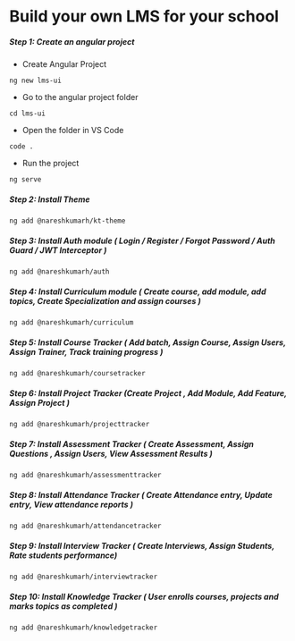 # Build your own LMS for your school


##### Step 1: Create an angular project

* Create Angular Project
```
ng new lms-ui
```

* Go to the angular project folder
```
cd lms-ui
```

* Open the folder in VS Code
```
code .
```

* Run the project
```
ng serve
```

##### Step 2: Install Theme 
```
ng add @nareshkumarh/kt-theme
```

##### Step 3: Install Auth module ( Login / Register / Forgot Password / Auth Guard / JWT Interceptor )

```
ng add @nareshkumarh/auth
```

##### Step 4: Install Curriculum module ( Create course, add module, add topics, Create Specialization and assign courses ) 

```
ng add @nareshkumarh/curriculum
```

##### Step 5: Install Course Tracker ( Add batch, Assign Course, Assign Users, Assign Trainer, Track training progress )
```
ng add @nareshkumarh/coursetracker 
```

##### Step 6: Install Project Tracker (Create Project , Add Module, Add Feature, Assign Project )
```
ng add @nareshkumarh/projecttracker
```

##### Step 7: Install Assessment Tracker ( Create Assessment, Assign Questions , Assign Users, View Assessment Results )

```
ng add @nareshkumarh/assessmenttracker
```

##### Step 8: Install Attendance Tracker ( Create Attendance entry, Update entry, View attendance reports )
```
ng add @nareshkumarh/attendancetracker
```

##### Step 9: Install Interview Tracker ( Create Interviews, Assign Students, Rate students performance)

```
ng add @nareshkumarh/interviewtracker
```

##### Step 10: Install Knowledge Tracker ( User enrolls courses, projects and marks topics as completed )
```
ng add @nareshkumarh/knowledgetracker
```
